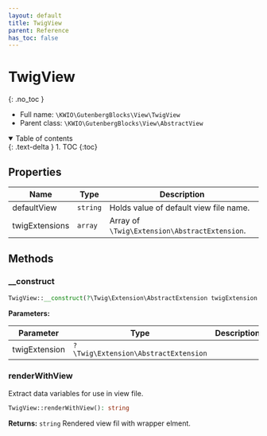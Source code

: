 ```yaml
---
layout: default
title: TwigView
parent: Reference
has_toc: false
---
```


# TwigView
{: .no_toc }





* Full name: `\KWIO\GutenbergBlocks\View\TwigView`
* Parent class: `\KWIO\GutenbergBlocks\View\AbstractView`


<details open markdown="block">
  <summary>
    Table of contents
  </summary>
  {: .text-delta }
1. TOC
{:toc}
</details>


## Properties

| Name | Type | Description |
|------|------|-------------|
| defaultView | `string` | Holds value of default view file name.  |
| twigExtensions | `array` | Array of `\Twig\Extension\AbstractExtension`.  |

## Methods
### __construct 




```php
TwigView::__construct(?\Twig\Extension\AbstractExtension twigExtension = null)
```


**Parameters:**

| Parameter | Type | Description |
|-----------|------|-------------|
| twigExtension | `?\Twig\Extension\AbstractExtension` |  |



### renderWithView 
Extract data variables for use in view file.



```php
TwigView::renderWithView(): string
```



**Returns:** `string` Rendered view fil with wrapper elment.
